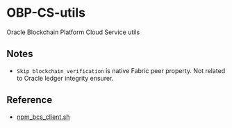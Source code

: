 # OBP-CS-utils
Oracle Blockchain Platform Cloud Service utils

## Notes
- `Skip blockchain verification` is native Fabric peer property. Not related to Oracle ledger integrity ensurer.
## Reference
- [npm_bcs_client.sh](https://git.orcl.asia/obcs/workshop/blob/4395ab3e40ec3ed18e1a771ab05bfa739cedfb74/npm_bcs_client.sh)
